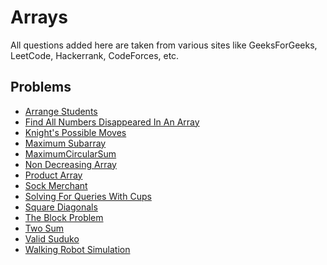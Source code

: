 # Arrays

All questions added here are taken from various sites like GeeksForGeeks, LeetCode, Hackerrank, CodeForces, etc.

## Problems

- [Arrange Students](https://github.com/srsandy/Data-Structures-and-Algorithms-in-Java-2nd-Edition-by-Robert-Lafore/tree/master/Practice%20Problems/Arrays/Arrange%20Students)
- [Find All Numbers Disappeared In An Array](https://github.com/srsandy/Data-Structures-and-Algorithms-in-Java-2nd-Edition-by-Robert-Lafore/tree/master/Practice%20Problems/Arrays/Find%20All%20Numbers%20Disappeared%20In%20An%20Array)
- [Knight's Possible Moves](https://github.com/srsandy/Data-Structures-and-Algorithms-in-Java-2nd-Edition-by-Robert-Lafore/tree/master/Practice%20Problems/Arrays/Knight's%20Possible%20Moves)
- [Maximum Subarray](https://github.com/srsandy/Data-Structures-and-Algorithms-in-Java-2nd-Edition-by-Robert-Lafore/tree/master/Practice%20Problems/Arrays/Maximum%20Subarray)
- [MaximumCircularSum]()
- [Non Decreasing Array](https://github.com/srsandy/Data-Structures-and-Algorithms-in-Java-2nd-Edition-by-Robert-Lafore/tree/master/Practice%20Problems/Arrays/Non%20Decreasing%20Array)
- [Product Array](https://github.com/srsandy/Data-Structures-and-Algorithms-in-Java-2nd-Edition-by-Robert-Lafore/tree/master/Practice%20Problems/Arrays/Product%20Array)
- [Sock Merchant](https://github.com/srsandy/Data-Structures-and-Algorithms-in-Java-2nd-Edition-by-Robert-Lafore/tree/master/Practice%20Problems/Arrays/Sock%20Merchant)
- [Solving For Queries With Cups](https://github.com/srsandy/Data-Structures-and-Algorithms-in-Java-2nd-Edition-by-Robert-Lafore/tree/master/Practice%20Problems/Arrays/Solving%20For%20Queries%20With%20Cups)
- [Square Diagonals](https://github.com/srsandy/Data-Structures-and-Algorithms-in-Java-2nd-Edition-by-Robert-Lafore/tree/master/Practice%20Problems/Arrays/Square%20Diagonals)
- [The Block Problem](https://github.com/srsandy/Data-Structures-and-Algorithms-in-Java-2nd-Edition-by-Robert-Lafore/tree/master/Practice%20Problems/Arrays/The%20Block%20Problem)
- [Two Sum](https://github.com/srsandy/Data-Structures-and-Algorithms-in-Java-2nd-Edition-by-Robert-Lafore/tree/master/Practice%20Problems/Arrays/Two%20Sum)
- [Valid Suduko](https://github.com/srsandy/Data-Structures-and-Algorithms-in-Java-2nd-Edition-by-Robert-Lafore/tree/master/Practice%20Problems/Arrays/Valid%20Suduko)
- [Walking Robot Simulation](https://github.com/srsandy/Data-Structures-and-Algorithms-in-Java-2nd-Edition-by-Robert-Lafore/tree/master/Practice%20Problems/Arrays/Walking%20Robot%20Simulation)
